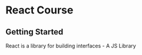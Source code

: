 # React Course

## Getting Started

React is a library for building interfaces - A JS Library
<!--stackedit_data:
eyJoaXN0b3J5IjpbLTYyODM3OTAyNiwtOTk0NjgwMjQ2XX0=
-->